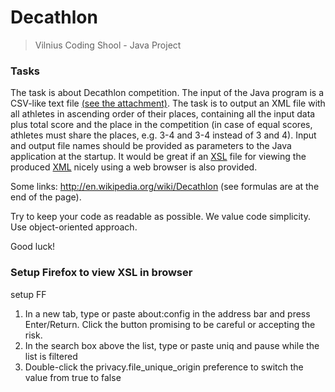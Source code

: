 # Decathlon
> Vilnius Coding Shool - Java Project

### Tasks
The task is about Decathlon competition.
The input of the Java program is a CSV-like text file [(see the attachment)](Decathlon_input.txt). The task is to output an XML file with all athletes in ascending order of their places, containing all the input data plus total score and the place in the competition (in case of equal scores, athletes must share the places, e.g. 3-4 and 3-4 instead of 3 and 4). Input and output file names should be provided as parameters to the Java application at the startup. It would be great if an [XSL](Decathlon_output.xsl) file for viewing the produced [XML](Decathlon_output.xml) nicely using a web browser is also provided.

Some links: http://en.wikipedia.org/wiki/Decathlon (see formulas are at the end of the page).

Try to keep your code as readable as possible. We value code simplicity. Use object-oriented approach.

Good luck!

### Setup Firefox to view XSL in browser
setup FF
1. In a new tab, type or paste about:config in the address bar and press Enter/Return. Click the button promising to be careful or accepting the risk.
2. In the search box above the list, type or paste uniq and pause while the list is filtered
3. Double-click the privacy.file_unique_origin preference to switch the value from true to false
